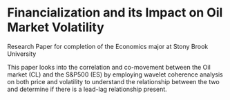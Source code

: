 # Financialization and its Impact on Oil Market Volatility

Research Paper for completion of the Economics major at Stony Brook University

This paper looks into the correlation and co-movement between the Oil market (CL) and the S&amp;P500 (ES) by employing wavelet coherence analysis on both price and volatility to understand the relationship between the two and determine if there is a lead-lag relationship present.
